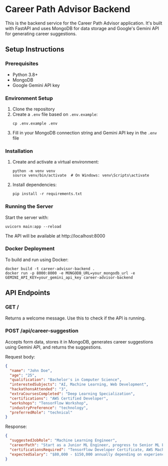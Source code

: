 
# Career Path Advisor Backend

This is the backend service for the Career Path Advisor application. It's built with FastAPI and uses MongoDB for data storage and Google's Gemini API for generating career suggestions.

## Setup Instructions

### Prerequisites
- Python 3.8+
- MongoDB
- Google Gemini API key

### Environment Setup
1. Clone the repository
2. Create a `.env` file based on `.env.example`:
   ```
   cp .env.example .env
   ```
3. Fill in your MongoDB connection string and Gemini API key in the `.env` file

### Installation
1. Create and activate a virtual environment:
   ```
   python -m venv venv
   source venv/bin/activate  # On Windows: venv\Scripts\activate
   ```
2. Install dependencies:
   ```
   pip install -r requirements.txt
   ```

### Running the Server
Start the server with:
```
uvicorn main:app --reload
```

The API will be available at http://localhost:8000

### Docker Deployment
To build and run using Docker:
```
docker build -t career-advisor-backend .
docker run -p 8000:8000 -e MONGODB_URL=your_mongodb_url -e GEMINI_API_KEY=your_gemini_api_key career-advisor-backend
```

## API Endpoints

### GET /
Returns a welcome message. Use this to check if the API is running.

### POST /api/career-suggestion
Accepts form data, stores it in MongoDB, generates career suggestions using Gemini API, and returns the suggestions.

Request body:
```json
{
  "name": "John Doe",
  "age": "25",
  "qualification": "Bachelor's in Computer Science",
  "interestedSubjects": "AI, Machine Learning, Web Development",
  "hackathonsAttended": "3",
  "extraCoursesCompleted": "Deep Learning Specialization",
  "certifications": "AWS Certified Developer",
  "workshops": "TensorFlow Workshop",
  "industryPreference": "technology",
  "preferredRole": "technical"
}
```

Response:
```json
{
  "suggestedJobRole": "Machine Learning Engineer",
  "careerPath": "Start as a Junior ML Engineer, progress to Senior ML Engineer in 3-4 years...",
  "certificationsRequired": "TensorFlow Developer Certificate, AWS Machine Learning Specialty...",
  "expectedSalary": "$80,000 - $150,000 annually depending on experience and location"
}
```

